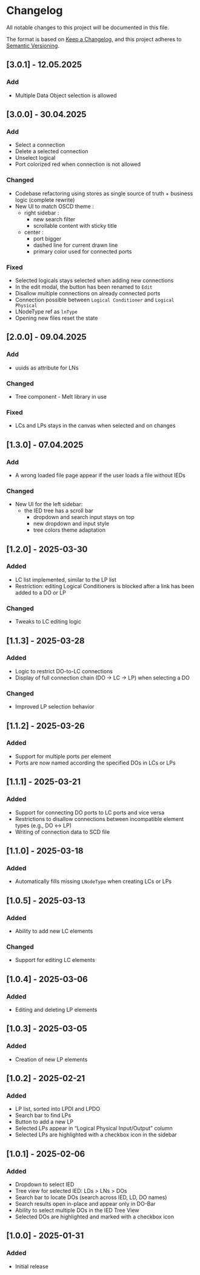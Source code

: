 # Changelog

All notable changes to this project will be documented in this file.

The format is based on [Keep a Changelog](https://keepachangelog.com/en/1.1.0/),
and this project adheres to [Semantic Versioning](https://semver.org/spec/v2.0.0.html).

## [3.0.1] - 12.05.2025

### Add

- Multiple Data Object selection is allowed

## [3.0.0] - 30.04.2025

### Add

- Select a connection
- Delete a selected connection
- Unselect logical
- Port colorized red when connection is not allowed

### Changed

- Codebase refactoring using stores as single source of truth + business logic (complete rewrite)
- New UI to match OSCD theme :
	- right sidebar :
		- new search filter
		- scrollable content with sticky title
	- center :
		- port bigger
		- dashed line for current drawn line
		- primary color used for connected ports

### Fixed

- Selected logicals stays selected when adding new connections
- In the edit modal, the button has been renamed to `Edit`
- Disallow multiple connections on already connected ports
- Connection possible between `Logical Conditioner` and `Logical Physical`
- LNodeType ref as `lnType`
- Opening new files reset the state

## [2.0.0] - 09.04.2025

### Add

- uuids as attribute for LNs

### Changed

- Tree component - Melt library in use

### Fixed

- LCs and LPs stays in the canvas when selected and on changes

## [1.3.0] - 07.04.2025

### Add

- A wrong loaded file page appear if the user loads a file without IEDs

### Changed

- New UI for the left sidebar:
  - the IED tree has a scroll bar
	- dropdown and search input stays on top
	- new dropdown and input style
	- tree colors theme adaptation

## [1.2.0] - 2025-03-30

### Added

- LC list implemented, similar to the LP list
- Restriction: editing Logical Conditioners is blocked after a link has been added to a DO or LP

### Changed

- Tweaks to LC editing logic

## [1.1.3] - 2025-03-28

### Added

- Logic to restrict DO-to-LC connections
- Display of full connection chain (DO → LC → LP) when selecting a DO

### Changed

- Improved LP selection behavior

## [1.1.2] - 2025-03-26

### Added

- Support for multiple ports per element
- Ports are now named according the specified DOs in LCs or LPs

## [1.1.1] - 2025-03-21

### Added

- Support for connecting DO ports to LC ports and vice versa
- Restrictions to disallow connections between incompatible element types (e.g., DO ↔ LP)
- Writing of connection data to SCD file

## [1.1.0] - 2025-03-18

### Added

- Automatically fills missing `LNodeType` when creating LCs or LPs

## [1.0.5] - 2025-03-13

### Added

- Ability to add new LC elements

### Changed

- Support for editing LC elements

## [1.0.4] - 2025-03-06

### Added

- Editing and deleting LP elements

## [1.0.3] - 2025-03-05

### Added

- Creation of new LP elements

## [1.0.2] - 2025-02-21

### Added

- LP list, sorted into LPDI and LPDO
- Search bar to find LPs
- Button to add a new LP
- Selected LPs appear in “Logical Physical Input/Output” column
- Selected LPs are highlighted with a checkbox icon in the sidebar

## [1.0.1] - 2025-02-06

### Added

- Dropdown to select IED
- Tree view for selected IED: LDs > LNs > DOs
- Search bar to locate DOs (search across IED, LD, DO names)
- Search results open in-place and appear only in DO-Bar
- Ability to select multiple DOs in the IED Tree View
- Selected DOs are highlighted and marked with a checkbox icon

## [1.0.0] - 2025-01-31

### Added

- Initial release